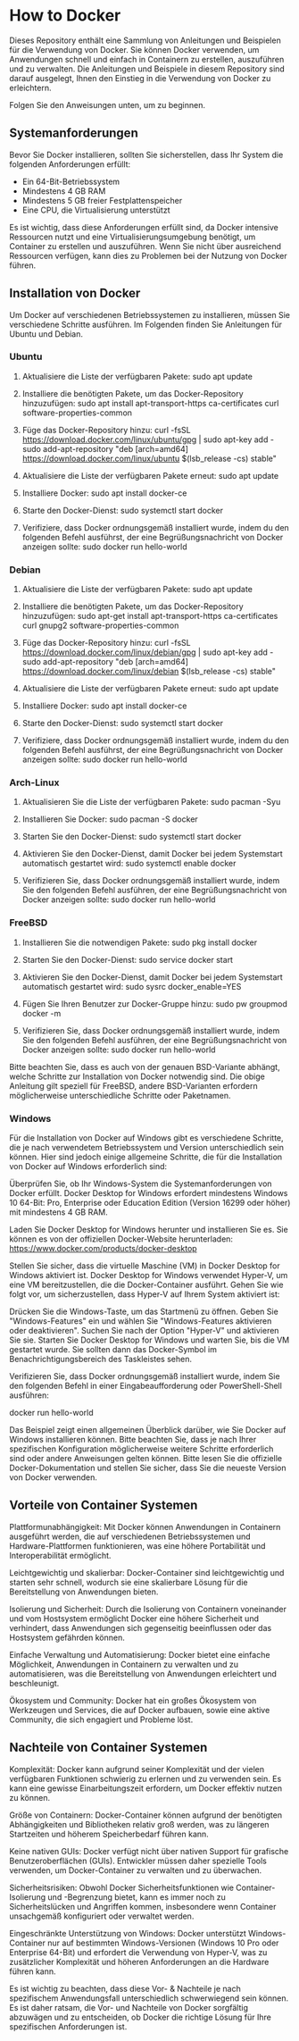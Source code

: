# How to Docker

Dieses Repository enthält eine Sammlung von Anleitungen und Beispielen für die Verwendung von Docker. Sie können Docker verwenden, um Anwendungen schnell und einfach in Containern zu erstellen, auszuführen und zu verwalten. Die Anleitungen und Beispiele in diesem Repository sind darauf ausgelegt, Ihnen den Einstieg in die Verwendung von Docker zu erleichtern.

Folgen Sie den Anweisungen unten, um zu beginnen.

## Systemanforderungen

Bevor Sie Docker installieren, sollten Sie sicherstellen, dass Ihr System die folgenden Anforderungen erfüllt:

- Ein 64-Bit-Betriebssystem
- Mindestens 4 GB RAM
- Mindestens 5 GB freier Festplattenspeicher
- Eine CPU, die Virtualisierung unterstützt

Es ist wichtig, dass diese Anforderungen erfüllt sind, da Docker intensive Ressourcen nutzt und eine Virtualisierungsumgebung benötigt, um Container zu erstellen und auszuführen. Wenn Sie nicht über ausreichend Ressourcen verfügen, kann dies zu Problemen bei der Nutzung von Docker führen.

## Installation von Docker

Um Docker auf verschiedenen Betriebssystemen zu installieren, müssen Sie verschiedene Schritte ausführen. Im Folgenden finden Sie Anleitungen für Ubuntu und Debian.

### Ubuntu

1. Aktualisiere die Liste der verfügbaren Pakete:
sudo apt update

2. Installiere die benötigten Pakete, um das Docker-Repository hinzuzufügen:
sudo apt install apt-transport-https ca-certificates curl software-properties-common

3. Füge das Docker-Repository hinzu:
curl -fsSL https://download.docker.com/linux/ubuntu/gpg | sudo apt-key add -
sudo add-apt-repository "deb [arch=amd64] https://download.docker.com/linux/ubuntu $(lsb_release -cs) stable"

4. Aktualisiere die Liste der verfügbaren Pakete erneut:
sudo apt update

5. Installiere Docker:
sudo apt install docker-ce

6. Starte den Docker-Dienst:
sudo systemctl start docker

7. Verifiziere, dass Docker ordnungsgemäß installiert wurde, indem du den folgenden Befehl ausführst, der eine Begrüßungsnachricht von Docker anzeigen sollte:
sudo docker run hello-world

### Debian

1. Aktualisiere die Liste der verfügbaren Pakete:
sudo apt update

2. Installiere die benötigten Pakete, um das Docker-Repository hinzuzufügen:
sudo apt-get install apt-transport-https ca-certificates curl gnupg2 software-properties-common

3. Füge das Docker-Repository hinzu:
curl -fsSL https://download.docker.com/linux/debian/gpg | sudo apt-key add -
sudo add-apt-repository "deb [arch=amd64] https://download.docker.com/linux/debian $(lsb_release -cs) stable"

4. Aktualisiere die Liste der verfügbaren Pakete erneut:
sudo apt update

5. Installiere Docker:
sudo apt install docker-ce

6. Starte den Docker-Dienst:
sudo systemctl start docker

7. Verifiziere, dass Docker ordnungsgemäß installiert wurde, indem du den folgenden Befehl ausführst, der eine Begrüßungsnachricht von Docker anzeigen sollte:
sudo docker run hello-world

### Arch-Linux

1. Aktualisieren Sie die Liste der verfügbaren Pakete:
sudo pacman -Syu

2. Installieren Sie Docker:
sudo pacman -S docker

3. Starten Sie den Docker-Dienst:
sudo systemctl start docker

4. Aktivieren Sie den Docker-Dienst, damit Docker bei jedem Systemstart automatisch gestartet wird:
sudo systemctl enable docker

5. Verifizieren Sie, dass Docker ordnungsgemäß installiert wurde, indem Sie den folgenden Befehl ausführen, der eine Begrüßungsnachricht von Docker anzeigen sollte:
sudo docker run hello-world

### FreeBSD

1. Installieren Sie die notwendigen Pakete:
sudo pkg install docker

2. Starten Sie den Docker-Dienst:
sudo service docker start

3. Aktivieren Sie den Docker-Dienst, damit Docker bei jedem Systemstart automatisch gestartet wird:
sudo sysrc docker_enable=YES

4. Fügen Sie Ihren Benutzer zur Docker-Gruppe hinzu:
sudo pw groupmod docker -m <Benutzername>

5. Verifizieren Sie, dass Docker ordnungsgemäß installiert wurde, indem Sie den folgenden Befehl ausführen, der eine Begrüßungsnachricht von Docker anzeigen sollte:
sudo docker run hello-world

Bitte beachten Sie, dass es auch von der genauen BSD-Variante abhängt, welche Schritte zur Installation von Docker notwendig sind. Die obige Anleitung gilt speziell für FreeBSD, andere BSD-Varianten erfordern möglicherweise unterschiedliche Schritte oder Paketnamen.

  ### Windows
  
  Für die Installation von Docker auf Windows gibt es verschiedene Schritte, die je nach verwendetem Betriebssystem und Version unterschiedlich sein können. Hier sind jedoch einige allgemeine Schritte, die für die Installation von Docker auf Windows erforderlich sind:

Überprüfen Sie, ob Ihr Windows-System die Systemanforderungen von Docker erfüllt. Docker Desktop for Windows erfordert mindestens Windows 10 64-Bit: Pro, Enterprise oder Education Edition (Version 16299 oder höher) mit mindestens 4 GB RAM.

Laden Sie Docker Desktop for Windows herunter und installieren Sie es. Sie können es von der offiziellen Docker-Website herunterladen: https://www.docker.com/products/docker-desktop

Stellen Sie sicher, dass die virtuelle Maschine (VM) in Docker Desktop for Windows aktiviert ist. Docker Desktop for Windows verwendet Hyper-V, um eine VM bereitzustellen, die die Docker-Container ausführt. Gehen Sie wie folgt vor, um sicherzustellen, dass Hyper-V auf Ihrem System aktiviert ist:

Drücken Sie die Windows-Taste, um das Startmenü zu öffnen.
Geben Sie "Windows-Features" ein und wählen Sie "Windows-Features aktivieren oder deaktivieren".
Suchen Sie nach der Option "Hyper-V" und aktivieren Sie sie.
Starten Sie Docker Desktop for Windows und warten Sie, bis die VM gestartet wurde. Sie sollten dann das Docker-Symbol im Benachrichtigungsbereich des Taskleistes sehen.

Verifizieren Sie, dass Docker ordnungsgemäß installiert wurde, indem Sie den folgenden Befehl in einer Eingabeaufforderung oder PowerShell-Shell ausführen:

docker run hello-world
  
Das Beispiel zeigt einen allgemeinen Überblick darüber, wie Sie Docker auf Windows installieren können. Bitte beachten Sie, dass je nach Ihrer spezifischen Konfiguration möglicherweise weitere Schritte erforderlich sind oder andere Anweisungen gelten können. Bitte lesen Sie die offizielle Docker-Dokumentation und stellen Sie sicher, dass Sie die neueste Version von Docker verwenden.

## Vorteile von Container Systemen

Plattformunabhängigkeit: Mit Docker können Anwendungen in Containern ausgeführt werden, die auf verschiedenen Betriebssystemen und Hardware-Plattformen funktionieren, was eine höhere Portabilität und Interoperabilität ermöglicht.

Leichtgewichtig und skalierbar: Docker-Container sind leichtgewichtig und starten sehr schnell, wodurch sie eine skalierbare Lösung für die Bereitstellung von Anwendungen bieten.

Isolierung und Sicherheit: Durch die Isolierung von Containern voneinander und vom Hostsystem ermöglicht Docker eine höhere Sicherheit und verhindert, dass Anwendungen sich gegenseitig beeinflussen oder das Hostsystem gefährden können.

Einfache Verwaltung und Automatisierung: Docker bietet eine einfache Möglichkeit, Anwendungen in Containern zu verwalten und zu automatisieren, was die Bereitstellung von Anwendungen erleichtert und beschleunigt.

Ökosystem und Community: Docker hat ein großes Ökosystem von Werkzeugen und Services, die auf Docker aufbauen, sowie eine aktive Community, die sich engagiert und Probleme löst.

## Nachteile von Container Systemen

Komplexität: Docker kann aufgrund seiner Komplexität und der vielen verfügbaren Funktionen schwierig zu erlernen und zu verwenden sein. Es kann eine gewisse Einarbeitungszeit erfordern, um Docker effektiv nutzen zu können.

Größe von Containern: Docker-Container können aufgrund der benötigten Abhängigkeiten und Bibliotheken relativ groß werden, was zu längeren Startzeiten und höherem Speicherbedarf führen kann.

Keine nativen GUIs: Docker verfügt nicht über nativen Support für grafische Benutzeroberflächen (GUIs). Entwickler müssen daher spezielle Tools verwenden, um Docker-Container zu verwalten und zu überwachen.

Sicherheitsrisiken: Obwohl Docker Sicherheitsfunktionen wie Container-Isolierung und -Begrenzung bietet, kann es immer noch zu Sicherheitslücken und Angriffen kommen, insbesondere wenn Container unsachgemäß konfiguriert oder verwaltet werden.

Eingeschränkte Unterstützung von Windows: Docker unterstützt Windows-Container nur auf bestimmten Windows-Versionen (Windows 10 Pro oder Enterprise 64-Bit) und erfordert die Verwendung von Hyper-V, was zu zusätzlicher Komplexität und höheren Anforderungen an die Hardware führen kann.

Es ist wichtig zu beachten, dass diese Vor- & Nachteile je nach spezifischem Anwendungsfall unterschiedlich schwerwiegend sein können. Es ist daher ratsam, die Vor- und Nachteile von Docker sorgfältig abzuwägen und zu entscheiden, ob Docker die richtige Lösung für Ihre spezifischen Anforderungen ist.

















